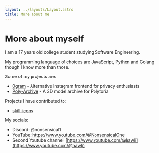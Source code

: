 ```yaml
---
layout: ../layouts/Layout.astro
title: More about me
---
```


# More about myself

I am a 17 years old college student studying Software Engineering.

My programming language of choices are JavaScript, Python and Golang though I know more than those.

Some of my projects are:
- [0gram](https://github.com/NonsensicalOne/0gram) - Alternative Instagram frontend for privacy enthusiasts
- [Poly-Archive](https://poly-archive.vercel.app/) - A 3D model archive for Polytoria

Projects I have contributed to:
- [skill-icons](https://github.com/LelouchFR/skill-icons)

My socials:
- Discord: @nonsensical1
- YouTube: [https://www.youtube.com/@NonsensicalOne ](https://www.youtube.com/@NonsensicalOne)
- Second Youtube channel: [https://www.youtube.com/@hawli](https://www.youtube.com/@hawli)